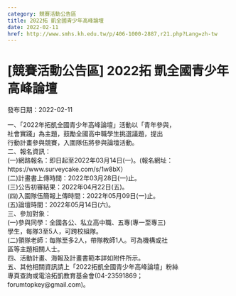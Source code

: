 ```yaml
---
category: 競賽活動公告區
title: 2022拓 凱全國青少年高峰論壇
date: 2022-02-11
href: http://www.smhs.kh.edu.tw/p/406-1000-2887,r21.php?Lang=zh-tw
---
```


# [競賽活動公告區] 2022拓 凱全國青少年高峰論壇

發布日期：2022-02-11

<div><div></div><div>一、「2022年拓凱全國青少年高峰論壇」活動以「青年參與，<br> 社會實踐」為主題，鼓勵全國高中職學生挑選議題，提出<br> 行動計畫參與競賽，入圍隊伍將參與論壇活動。<br> 二、報名資訊：<br> (一)網路報名：即日起至2022年03月14日(一)。(報名網址：<br> https://www.surveycake.com/s/1w8bX）<br> (二)計畫書上傳時間：2022年03月28日(一)止。<br> (三)公告初審結果：2022年04月22日(五)。<br> (四)入圍隊伍簡報上傳時間：2022年05月09日(一)止。<br> (五)論壇時間：2022年05月14日(六)。<br> 三、參加對象：<br> (一)參與同學：全國各公、私立高中職、五專(專一至專三)<br> 學生，每隊3至5人，可跨校組隊。<br> (二)領隊老師：每隊至多2人，帶隊教師1人。可為機構或社<br> 區等主題相關人士。<br> 四、活動計畫、海報及計畫書範本詳如附件所示。<br> 五、其他相關資訊請上「2022拓凱全國青少年高峰論壇」粉絲<br> 專頁查詢或電洽拓凱教育基金會(04-23591869；<br> forumtopkey@gmail.com)。</div></div>

